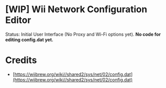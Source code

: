 # [WIP] Wii Network Configuration Editor

Status: Initial User Interface (No Proxy and Wi-Fi options yet). **No code for editing config.dat yet.**

# Credits

- [https://wiibrew.org/wiki//shared2/sys/net/02/config.dat](https://wiibrew.org/wiki//shared2/sys/net/02/config.dat)

